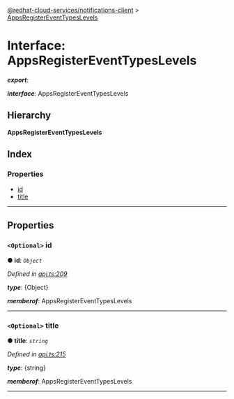 [@redhat-cloud-services/notifications-client](../README.md) > [AppsRegisterEventTypesLevels](../interfaces/appsregistereventtypeslevels.md)

# Interface: AppsRegisterEventTypesLevels

*__export__*: 

*__interface__*: AppsRegisterEventTypesLevels

## Hierarchy

**AppsRegisterEventTypesLevels**

## Index

### Properties

* [id](appsregistereventtypeslevels.md#id)
* [title](appsregistereventtypeslevels.md#title)

---

## Properties

<a id="id"></a>

### `<Optional>` id

**● id**: *`Object`*

*Defined in [api.ts:209](https://github.com/karelhala/javascript-clients/blob/master/packages/hooks/api.ts#L209)*

*__type__*: {Object}

*__memberof__*: AppsRegisterEventTypesLevels

___
<a id="title"></a>

### `<Optional>` title

**● title**: *`string`*

*Defined in [api.ts:215](https://github.com/karelhala/javascript-clients/blob/master/packages/hooks/api.ts#L215)*

*__type__*: {string}

*__memberof__*: AppsRegisterEventTypesLevels

___

